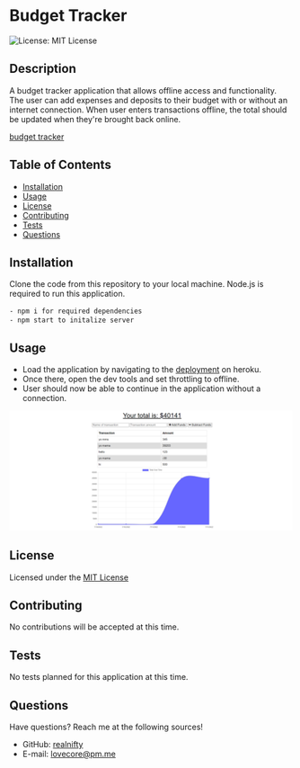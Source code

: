 # Budget Tracker

![License: MIT License](https://img.shields.io/badge/license-MIT-orange)
  
## Description

A budget tracker application that allows offline access and functionality. The user can add expenses and deposits to their budget with or without an internet connection. When user enters transactions offline, the total should be updated when they're brought back online.

[budget tracker](https://budget-tracker-realnifty.herokuapp.com/)

## Table of Contents

- [Installation](#installation)
- [Usage](#usage)
- [License](#license)
- [Contributing](#contributing)
- [Tests](#tests)
- [Questions](#questions)

## Installation

Clone the code from this repository to your local machine. Node.js is required to run this application.

```
- npm i for required dependencies
- npm start to initalize server
```

## Usage

- Load the application by navigating to the [deployment](https://budget-tracker-realnifty.herokuapp.com/) on heroku.
- Once there, open the dev tools and set throttling to offline.
- User should now be able to continue in the application without a connection.

![app screenshot](./images/localhost_3001_.png)

## License
    
Licensed under the [MIT License](https://spdx.org/licenses/MIT.html)

## Contributing

No contributions will be accepted at this time.

## Tests

No tests planned for this application at this time.

## Questions

Have questions? Reach me at the following sources!

* GitHub: [realnifty](https://github.com/realnifty)
* E-mail: lovecore@pm.me